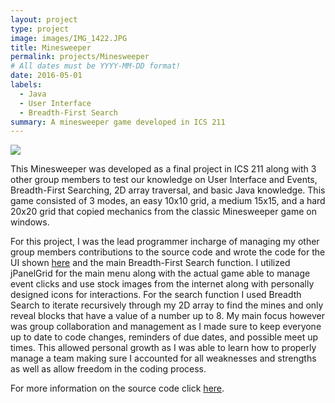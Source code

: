 ```yaml
---
layout: project
type: project
image: images/IMG_1422.JPG
title: Minesweeper
permalink: projects/Minesweeper
# All dates must be YYYY-MM-DD format!
date: 2016-05-01
labels:
  - Java
  - User Interface
  - Breadth-First Search
summary: A minesweeper game developed in ICS 211
---
```


<img class="ui medium right floated rounded image" src="../images/IMG_1423.JPG">

This Minesweeper was developed as a final project in ICS 211 along with 3 other group members to test our knowledge on User Interface and Events, Breadth-First Searching, 2D array traversal, and basic Java knowledge. This game consisted of 3 modes, an easy 10x10 grid, a medium 15x15, and a hard 20x20 grid that copied mechanics from the classic Minesweeper game on windows. 

For this project, I was the lead programmer incharge of managing my other group members contributions to the source code and wrote the code for the UI shown [here](https://youtu.be/hz9P9J7P4Wc) and the main Breadth-First Search function. I utilized jPanelGrid for the main menu along with the actual game able to manage event clicks and use stock images from the internet along with personally designed icons for interactions. For the search function I used Breadth Search to iterate recursively through my 2D array to find the mines and only reveal blocks that have a value of a number up to 8. My main focus however was group collaboration and management as I made sure to keep everyone up to date to code changes, reminders of due dates, and possible meet up times. This allowed personal growth as I was able to learn how to properly manage a team making sure I accounted for all weaknesses and strengths as well as allow freedom in the coding process.

For more information on the source code click [here](https://github.com/kainyogi/Minesweeper).
 
